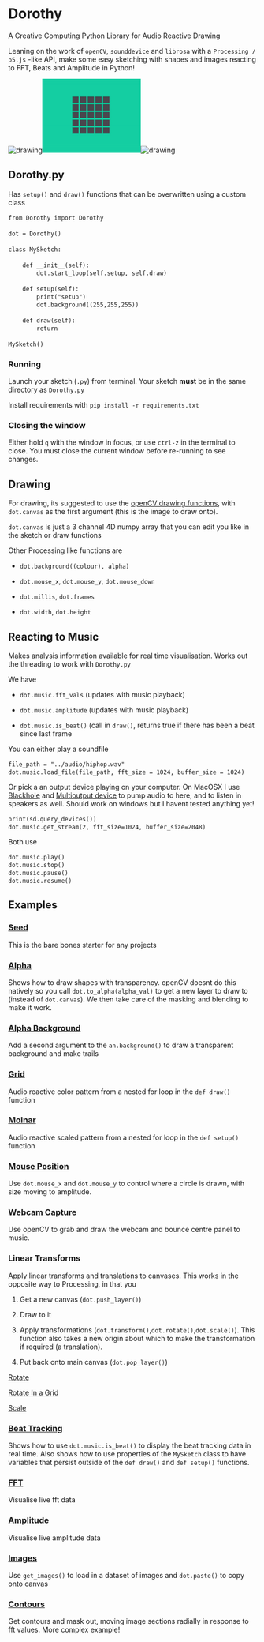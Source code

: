 # Dorothy
A Creative Computing Python Library for Audio Reactive Drawing

Leaning on the work of ``openCV``, ``sounddevice`` and ``librosa`` with a ``Processing / p5.js`` -like API, make some easy sketching with shapes and images reacting to FFT, Beats and Amplitude in Python!

<img src="examples/images/output2.gif" alt="drawing" width="200"/><img src="examples/images/output3.gif" alt="drawing" width="200"/><img src="examples/images/output4.gif" alt="drawing" width="200"/>

## Dorothy.py

Has ``setup()`` and ``draw()`` functions that can be overwritten using a custom class

```
from Dorothy import Dorothy

dot = Dorothy()

class MySketch:

    def __init__(self):
        dot.start_loop(self.setup, self.draw)  

    def setup(self):
        print("setup")
        dot.background((255,255,255))
    
    def draw(self):
        return

MySketch()   
```

### Running

Launch your sketch (`.py`) from terminal. Your sketch **must** be in the same directory as ``Dorothy.py``

Install requirements with `pip install -r requirements.txt`

### Closing the window

Either hold `q` with the window in focus, or use `ctrl-z` in the terminal to close. You must close the current window before re-running to see changes.

## Drawing

For drawing, its suggested to use the [openCV drawing functions](https://docs.opencv.org/4.x/dc/da5/tutorial_py_drawing_functions.html), with ``dot.canvas`` as the first argument (this is the image to draw onto). 

``dot.canvas`` is just a 3 channel 4D numpy array that you can edit you like in the sketch or draw functions

Other Processing like functions are 

* `dot.background((colour), alpha)`

* `dot.mouse_x`, `dot.mouse_y`, ``dot.mouse_down``

* ``dot.millis``, ``dot.frames``

* ``dot.width``, ``dot.height``


## Reacting to Music

Makes analysis information available for real time visualisation. Works out the threading to work with ``Dorothy.py``

We have 

* ``dot.music.fft_vals`` (updates with music playback)

* ``dot.music.amplitude`` (updates with music playback)

* ``dot.music.is_beat()`` (call in ``draw()``, returns true if there has been a beat since last frame

You can either play a soundfile 

```
file_path = "../audio/hiphop.wav"
dot.music.load_file(file_path, fft_size = 1024, buffer_size = 1024)
```

Or pick a an output device playing on your computer. On MacOSX I use [Blackhole](https://existential.audio/blackhole/download/) and [Multioutput device](https://support.apple.com/en-gb/guide/audio-midi-setup/ams7c093f372/mac) to pump audio to here, and to listen in speakers as well. Should work on windows but I havent tested anything yet!

```
print(sd.query_devices())
dot.music.get_stream(2, fft_size=1024, buffer_size=2048)
```

Both use 

```
dot.music.play()
dot.music.stop()
dot.music.pause()
dot.music.resume()
```

## Examples

### [Seed](examples/seed.py) 

This is the bare bones starter for any projects 

### [Alpha](examples/alpha.py) 

Shows how to draw shapes with transparency. openCV doesnt do this natively so you call ``dot.to_alpha(alpha_val)`` to get a new layer to draw to (instead of ``dot.canvas``). We then take care of the masking and blending to make it work. 

### [Alpha Background](examples/trails.py) 

Add a second argument to the `an.background()` to draw a transparent background and make trails

### [Grid](examples/grid.py) 

Audio reactive color pattern from a nested for loop in the ``def draw()`` function 

### [Molnar](examples/molnar.py) 

Audio reactive scaled pattern from a nested for loop in the ``def setup()`` function 

### [Mouse Position](examples/mouse.py) 

Use ``dot.mouse_x`` and ``dot.mouse_y`` to control where a circle is drawn, with size moving to amplitude.

### [Webcam Capture](examples/video.py) 

Use openCV to grab and draw the webcam and bounce centre panel to music.

### Linear Transforms

Apply linear transforms and translations to canvases. This works in the opposite way to Processing, in that you 

1. Get a new canvas (``dot.push_layer()``)

2. Draw to it 

3. Apply transformations (``dot.transform()``,``dot.rotate()``,``dot.scale()``). This function also takes a new origin about which to make the transformation if required (a translation).

4. Put back onto main canvas (``dot.pop_layer()``)

[Rotate](examples/rotate.py)

[Rotate In a Grid](examples/rotate_grid.py)

[Scale](examples/scale.py)
 

### [Beat Tracking](examples/beats.py) 

Shows how to use ``dot.music.is_beat()`` to display the beat tracking data in real time. Also shows how to use properties of the ``MySketch`` class to have variables that persist outside of the ``def draw()`` and ``def setup()`` functions.

### [FFT](examples/fft.py) 

Visualise live fft data

### [Amplitude](examples/amplitude.py) 

Visualise live amplitude data

### [Images](examples/many_images.py)

Use `get_images()` to load in a dataset of images and `dot.paste()` to copy onto canvas

### [Contours](examples/contours.py)

Get contours and mask out, moving image sections radially in response to fft values. More complex example!








